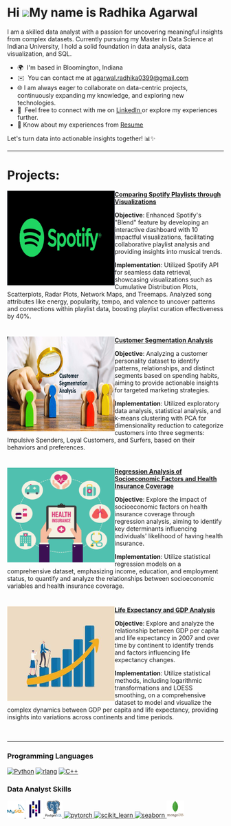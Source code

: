 Hi ![](https://user-images.githubusercontent.com/18350557/176309783-0785949b-9127-417c-8b55-ab5a4333674e.gif)My name is Radhika Agarwal
====================================================================================================================================

I am a skilled data analyst with a passion for uncovering meaningful insights from complex datasets. Currently pursuing my Master in Data Science at Indiana University, I hold a solid foundation in data analysis, data visualization, and SQL.

* 🌍  I'm based in Bloomington, Indiana
* ✉️  You can contact me at [agarwal.radhika0399@gmail.com](mailto:agarwal.radhika0399@gmail.com)
* 🌐  I am always eager to collaborate on data-centric projects, continuously expanding my knowledge, and exploring new technologies.
* 🤝  Feel free to connect with me on <a href="https://linkedin.com/in/radhikaagarwal03" target="blank"> LinkedIn </a> or explore my experiences further.
* 📄  Know about my experiences from [Resume](https://github.com/radhikaagr03/radhikaagr03/blob/main/Radhika_Agarwal_Resume.docx)

Let's turn data into actionable insights together! 📊✨

---------------------------------------------------------------------------------------------------------------------

# Projects:
<img align="left" width="250" height="220" src="https://github.com/radhikaagr03/radhikaagr03/blob/main/spotify-logo-1920x1080.jpg">**[Comparing Spotify Playlists through Visualizations](https://github.com/radhikaagr03/Comparing-Spotify-Playlists-through-Visualizations)**

**Objective**: Enhanced Spotify's "Blend" feature by developing an interactive dashboard with 10 impactful visualizations, facilitating collaborative playlist analysis and providing insights into musical trends.

**Implementation**: Utilized Spotify API for seamless data retrieval, showcasing visualizations such as Cumulative Distribution Plots, Scatterplots, Radar Plots, Network Maps, and Treemaps. Analyzed song attributes like energy, popularity, tempo, and valence to uncover patterns and connections within playlist data, boosting playlist curation effectiveness by 40%.
<br>
#
<img align="left" width="250" height="220" src="https://github.com/radhikaagr03/radhikaagr03/blob/main/Customer%20Segmentation%20Analysis.jpg">**[Customer Segmentation Analysis](https://github.com/radhikaagr03/Customer-Segmentation-Analysis)**

**Objective**: Analyzing a customer personality dataset to identify patterns, relationships, and distinct segments based on spending habits, aiming to provide actionable insights for targeted marketing strategies.

**Implementation**: Utilized exploratory data analysis, statistical analysis, and k-means clustering with PCA for dimensionality reduction to categorize customers into three segments: Impulsive Spenders, Loyal Customers, and Surfers, based on their behaviors and preferences.
<br>
#
<img align="left" width="250" height="220" src="https://github.com/radhikaagr03/radhikaagr03/blob/main/Health.png">**[Regression Analysis of Socioeconomic Factors and Health Insurance Coverage](https://github.com/radhikaagr03/Regression-Analysis-of-Socioeconomic-Factors-and-Health-Insurance-Coverage)**

**Objective**: Explore the impact of socioeconomic factors on health insurance coverage through regression analysis, aiming to identify key determinants influencing individuals' likelihood of having health insurance.

**Implementation**: Utilize statistical regression models on a comprehensive dataset, emphasizing income, education, and employment status, to quantify and analyze the relationships between socioeconomic variables and health insurance coverage.
<br>
#
<img align="left" width="250" height="220" src="https://github.com/radhikaagr03/radhikaagr03/blob/main/life_expectancy.jpeg">**[Life Expectancy and GDP Analysis](https://github.com/radhikaagr03/Life-Expectancy-and-GDP-Analysis)**

**Objective**: Explore and analyze the relationship between GDP per capita and life expectancy in 2007 and over time by continent to identify trends and factors influencing life expectancy changes.

**Implementation**: Utilize statistical methods, including logarithmic transformations and LOESS smoothing, on a comprehensive dataset to model and visualize the complex dynamics between GDP per capita and life expectancy, providing insights into variations across continents and time periods.
<br>
<br>
<br>

<div/>

----------------------------------------------------------------------------------------------------------------------
### Programming Languages


<p align="left">
<a href="#" target="_blank" rel="noreferrer"><img src="https://raw.githubusercontent.com/danielcranney/readme-generator/main/public/icons/skills/python-colored.svg" width="40" height="40" alt="Python" /></a>
<a href="#" target="_blank" rel="noreferrer"><img src="https://raw.githubusercontent.com/danielcranney/readme-generator/main/public/icons/skills/rlang-colored.svg" width="40" height="40" alt="rlang" /></a>
<a href="#" target="_blank" rel="noreferrer"><img src="https://raw.githubusercontent.com/isocpp/logos/master/cpp_logo.png" width="40" height="40" alt="C++" /></a>


### Data Analyst Skills
  

  <a href="https://www.mysql.com/" target="_blank" rel="noreferrer"> <img src="https://raw.githubusercontent.com/devicons/devicon/master/icons/mysql/mysql-original-wordmark.svg" alt="mysql" width="40" height="40"/> </a> 
  <a href="https://pandas.pydata.org/" target="_blank" rel="noreferrer"> <img src="https://raw.githubusercontent.com/devicons/devicon/2ae2a900d2f041da66e950e4d48052658d850630/icons/pandas/pandas-original.svg" alt="pandas" width="40" height="40"/> </a> 
  <a href="https://www.postgresql.org" target="_blank" rel="noreferrer"> <img src="https://raw.githubusercontent.com/devicons/devicon/master/icons/postgresql/postgresql-original-wordmark.svg" alt="postgresql" width="40" height="40"/> </a> 
  <a href="https://pytorch.org/" target="_blank" rel="noreferrer"> <img src="https://www.vectorlogo.zone/logos/pytorch/pytorch-icon.svg" alt="pytorch" width="40" height="40"/> </a> 
  <a href="https://scikit-learn.org/" target="_blank" rel="noreferrer"> <img src="https://upload.wikimedia.org/wikipedia/commons/0/05/Scikit_learn_logo_small.svg" alt="scikit_learn" width="40" height="40"/> </a> 
  <a href="https://seaborn.pydata.org/" target="_blank" rel="noreferrer"> <img src="https://seaborn.pydata.org/_images/logo-mark-lightbg.svg" alt="seaborn" width="40" height="40"/> </a>
<a href="https://www.mongodb.com/" target="_blank" rel="noreferrer"> <img src="https://raw.githubusercontent.com/devicons/devicon/master/icons/mongodb/mongodb-original-wordmark.svg" alt="mongodb" width="40" height="40"/> </a>  </p>


